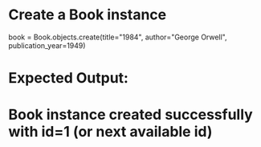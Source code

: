 
# Create a Book instance
book = Book.objects.create(title="1984", author="George Orwell", publication_year=1949)

# Expected Output:
# Book instance created successfully with id=1 (or next available id)
